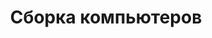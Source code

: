 ---
layout: services-list
title: Сборка компьютеров
listtitle: Сборка компьютеров под заказ
typePost: help-build
typeSection: help
breadcrumbs:
  - name: Услуги
    url: /services/
  - name: Компьютерная помощь
    url: /services/help/
breadcrumbCurrent: true
sort: 500
banner: /assets/images/upload/sections/help_build.jpg
thumbnail: /assets/images/upload/sections/help_build-icon.jpg
---